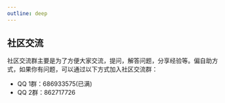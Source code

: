 ```yaml
---
outline: deep
---
```

## 社区交流
社区交流群主要是为了方便大家交流，提问，解答问题，分享经验等。偏自助方式，如果你有问题，可以通过以下方式加入社区交流群：
- QQ 1群：686933575(已满)
- QQ 2群：862717726
